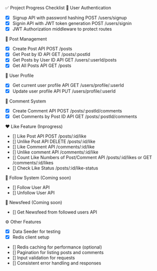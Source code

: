 ✅ Project Progress Checklist
🔐 User Authentication
- [x] Signup API with password hashing
  POST /users/signup
- [x] Signin API with JWT token generation
  POST /users/signin
- [x] JWT Authorization middleware to protect routes

📝 Post Management
- [x] Create Post API
  POST /posts
- [x] Get Post by ID API
  GET /posts/:postId
- [x] Get Posts by User ID API
  GET /users/:userId/posts
- [x] Get All Posts API
  GET /posts

👤 User Profile
- [x] Get current user profile API
  GET /users/profile/:userId
- [x] Update user profile API
  PUT /users/profile/:userId

💬 Comment System
- [X] Create Comment API
  POST /posts/:postId/comments
- [X] Get Comments by Post ID API
  GET /posts/:postId/comments

❤️ Like Feature (Inprogress)
- [] Like Post API
  POST /posts/:id/like
- [] Unlike Post API
  DELETE /posts/:id/like
- [] Like Comment API
  /comments/:id/like
- [] Unlike comment API
  /comments/:id/like
- [] Count Like Numbers of Post/Comment API
  /posts/:id/likes or GET /comments/:id/likes
- [] Check Like Status
  /posts/:id/like-status

🔗 Follow System (Coming soon)
- [] Follow User API
- [] Unfollow User API

📰 Newsfeed (Coming soon)
- [] Get Newsfeed from followed users API

⚙️ Other Features
- [x] Data Seeder for testing
- [x] Redis client setup
- [] Redis caching for performance (optional)
- [] Pagination for listing posts and comments
- [] Input validation for requests
- [] Consistent error handling and responses